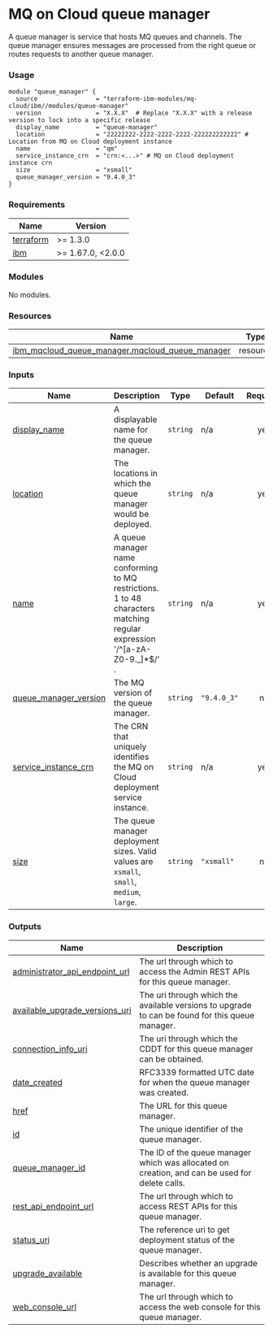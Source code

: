 # MQ on Cloud queue manager

A queue manager is service that hosts MQ queues and channels. The queue manager ensures messages are processed from the right queue or routes requests to another queue manager.

### Usage

```hcl
module "queue_manager" {
  source                = "terraform-ibm-modules/mq-cloud/ibm//modules/queue-manager"
  version               = "X.X.X"  # Replace "X.X.X" with a release version to lock into a specific release
  display_name          = "queue-manager"
  location              = "22222222-2222-2222-2222-222222222222" # Location from MQ on Cloud deployment instance
  name                  = "qm"
  service_instance_crn  = "crn:<...>" # MQ on Cloud deployment instance crn
  size                  = "xsmall"
  queue_manager_version = "9.4.0_3"
}
```

<!-- The following content is automatically populated by the pre-commit hook -->
<!-- BEGINNING OF PRE-COMMIT-TERRAFORM DOCS HOOK -->
### Requirements

| Name | Version |
|------|---------|
| <a name="requirement_terraform"></a> [terraform](#requirement\_terraform) | >= 1.3.0 |
| <a name="requirement_ibm"></a> [ibm](#requirement\_ibm) | >= 1.67.0, <2.0.0 |

### Modules

No modules.

### Resources

| Name | Type |
|------|------|
| [ibm_mqcloud_queue_manager.mqcloud_queue_manager](https://registry.terraform.io/providers/ibm-cloud/ibm/latest/docs/resources/mqcloud_queue_manager) | resource |

### Inputs

| Name | Description | Type | Default | Required |
|------|-------------|------|---------|:--------:|
| <a name="input_display_name"></a> [display\_name](#input\_display\_name) | A displayable name for the queue manager. | `string` | n/a | yes |
| <a name="input_location"></a> [location](#input\_location) | The locations in which the queue manager would be deployed. | `string` | n/a | yes |
| <a name="input_name"></a> [name](#input\_name) | A queue manager name conforming to MQ restrictions. 1 to 48 characters matching regular expression '/^[a-zA-Z0-9.\_]*$/' . | `string` | n/a | yes |
| <a name="input_queue_manager_version"></a> [queue\_manager\_version](#input\_queue\_manager\_version) | The MQ version of the queue manager. | `string` | `"9.4.0_3"` | no |
| <a name="input_service_instance_crn"></a> [service\_instance\_crn](#input\_service\_instance\_crn) | The CRN that uniquely identifies the MQ on Cloud deployment service instance. | `string` | n/a | yes |
| <a name="input_size"></a> [size](#input\_size) | The queue manager deployment sizes. Valid values are `xsmall`, `small`, `medium`, `large`. | `string` | `"xsmall"` | no |

### Outputs

| Name | Description |
|------|-------------|
| <a name="output_administrator_api_endpoint_url"></a> [administrator\_api\_endpoint\_url](#output\_administrator\_api\_endpoint\_url) | The url through which to access the Admin REST APIs for this queue manager. |
| <a name="output_available_upgrade_versions_uri"></a> [available\_upgrade\_versions\_uri](#output\_available\_upgrade\_versions\_uri) | The uri through which the available versions to upgrade to can be found for this queue manager. |
| <a name="output_connection_info_uri"></a> [connection\_info\_uri](#output\_connection\_info\_uri) | The uri through which the CDDT for this queue manager can be obtained. |
| <a name="output_date_created"></a> [date\_created](#output\_date\_created) | RFC3339 formatted UTC date for when the queue manager was created. |
| <a name="output_href"></a> [href](#output\_href) | The URL for this queue manager. |
| <a name="output_id"></a> [id](#output\_id) | The unique identifier of the queue manager. |
| <a name="output_queue_manager_id"></a> [queue\_manager\_id](#output\_queue\_manager\_id) | The ID of the queue manager which was allocated on creation, and can be used for delete calls. |
| <a name="output_rest_api_endpoint_url"></a> [rest\_api\_endpoint\_url](#output\_rest\_api\_endpoint\_url) | The url through which to access REST APIs for this queue manager. |
| <a name="output_status_uri"></a> [status\_uri](#output\_status\_uri) | The reference uri to get deployment status of the queue manager. |
| <a name="output_upgrade_available"></a> [upgrade\_available](#output\_upgrade\_available) | Describes whether an upgrade is available for this queue manager. |
| <a name="output_web_console_url"></a> [web\_console\_url](#output\_web\_console\_url) | The url through which to access the web console for this queue manager. |
<!-- END OF PRE-COMMIT-TERRAFORM DOCS HOOK -->
